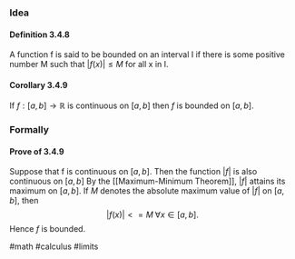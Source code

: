### Idea
#### Definition 3.4.8
A function f is said to be bounded on an interval I if there is some positive number M such that $|f(x)| \leq M$ for all x in I.

#### Corollary 3.4.9
If $f : [a, b] \to \mathbb{R}$ is continuous on $[a, b]$ then $f$ is bounded on $[a, b].$
### Formally
#### Prove of 3.4.9
Suppose that f is continuous on $[a,b]$. Then the function $|f|$ is also continuous on $[a,b]$
By the [[Maximum-Minimum Theorem]], $|f|$ attains its maximum on $[a,b]$. If $M$ denotes the absolute maximum value of $|f|$ on $[a,b]$, then 
$$
|f(x)|  <= M \; \forall x \in [a,b]. 
$$Hence $f$ is bounded.

#math #calculus #limits 

